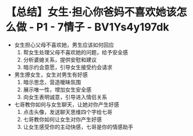 # 【总结】女生·担心你爸妈不喜欢她该怎么做 - P1 - 7情子 - BV1Ys4y197dk

-   女生担心父母不喜欢她，男生应该如何回应
    1.  帮女生处理父母不喜欢她的问题，给予安全感
    2.  分析婆媳关系，提供安慰和建议
    3.  暗示约会意愿，引导女生接受约会请求
-   男生撩女生，女生对男生有好感
    1.  暗示思念，营造暧昧氛围
    2.  展示唯一性，增加女生安全感
    3.  向女生表明诚意，引导进入情侣关系
-   七哥教你如何与女生聊天，让她对你产生好感
    1.  点击头像，发送聊天思维四个字给七哥
    2.  七哥教你如何让女生对你产生好感
    3.  让女生感受你的主动快感，七哥是你的情感助手